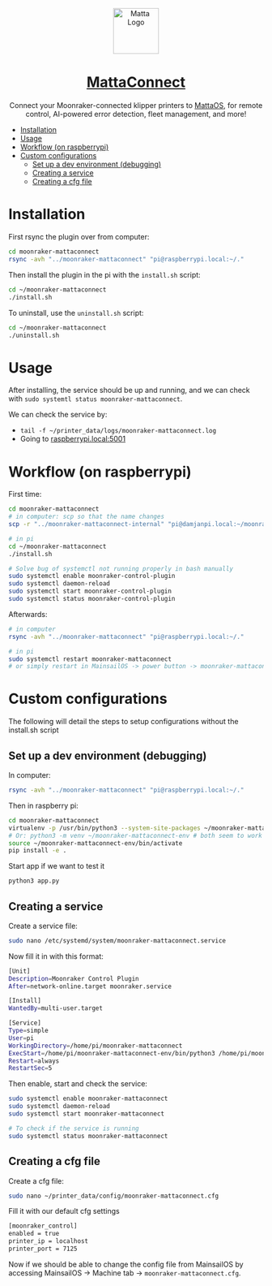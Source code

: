 <p align="center">
  <img
    src="https://uploads-ssl.webflow.com/63fa465ee0545971ce735482/64883f3b58342c1b87033b6d_Emblem_Black.svg"
    alt="Matta Logo"
    style="width: 90px"
  />
</p>
<h1 align="center" style="margin-bottom: 20px">
  <a href="https://matta.ai">MattaConnect</a>
</h1>

<p align="center">
  Connect your Moonraker-connected klipper printers to
  <a href="https://os.matta.ai">MattaOS</a>, for remote control, AI-powered
  error detection, fleet management, and more!
</p>


- [Installation](#installation)
- [Usage](#usage)
- [Workflow (on raspberrypi)](#workflow-on-raspberrypi)
- [Custom configurations](#custom-configurations)
  - [Set up a dev environment (debugging)](#set-up-a-dev-environment-debugging)
  - [Creating a service](#creating-a-service)
  - [Creating a cfg file](#creating-a-cfg-file)


# Installation 

First rsync the plugin over from computer:

```bash
cd moonraker-mattaconnect
rsync -avh "../moonraker-mattaconnect" "pi@raspberrypi.local:~/."
```

Then install the plugin in the pi with the `install.sh` script:

```bash
cd ~/moonraker-mattaconnect
./install.sh
```

To uninstall, use the `uninstall.sh` script:
```bash
cd ~/moonraker-mattaconnect
./uninstall.sh
```

# Usage 

After installing, the service should be up and running, and we can check with `sudo systemtl status moonraker-mattaconnect`.

We can check the service by:
- `tail -f ~/printer_data/logs/moonraker-mattaconnect.log`
- Going to [raspberrypi.local:5001](http://raspberrypi.local:5001) 


# Workflow (on raspberrypi)

First time: 
```bash
cd moonraker-mattaconnect
# in computer: scp so that the name changes
scp -r "../moonraker-mattaconnect-internal" "pi@damjanpi.local:~/moonraker-mattaconnect"

# in pi
cd ~/moonraker-mattaconnect
./install.sh

# Solve bug of systemctl not running properly in bash manually
sudo systemctl enable moonraker-control-plugin        
sudo systemctl daemon-reload
sudo systemctl start moonraker-control-plugin
sudo systemctl status moonraker-control-plugin 
```

Afterwards:
```bash
# in computer
rsync -avh "../moonraker-mattaconnect" "pi@raspberrypi.local:~/."

# in pi
sudo systemctl restart moonraker-mattaconnect
# or simply restart in MainsailOS -> power button -> moonraker-mattaconnect,

```

# Custom configurations
The following will detail the steps to setup configurations without the install.sh script

## Set up a dev environment (debugging)
In computer:
```bash
rsync -avh "../moonraker-mattaconnect" "pi@raspberrypi.local:~/."
```

Then in raspberry pi:
```bash
cd moonraker-mattaconnect
virtualenv -p /usr/bin/python3 --system-site-packages ~/moonraker-mattaconnect-env
# Or: python3 -m venv ~/moonraker-mattaconnect-env # both seem to work fine
source ~/moonraker-mattaconnect-env/bin/activate
pip install -e .
```

Start app if we want to test it
```bash
python3 app.py
```


## Creating a service

Create a service file:

```bash
sudo nano /etc/systemd/system/moonraker-mattaconnect.service
```

Now fill it in with this format:

```bash
[Unit]
Description=Moonraker Control Plugin
After=network-online.target moonraker.service

[Install]
WantedBy=multi-user.target

[Service]
Type=simple
User=pi
WorkingDirectory=/home/pi/moonraker-mattaconnect
ExecStart=/home/pi/moonraker-mattaconnect-env/bin/python3 /home/pi/moonraker-mattaconnect/app.py
Restart=always
RestartSec=5
```

Then enable, start and check the service:

```bash
sudo systemctl enable moonraker-mattaconnect
sudo systemctl daemon-reload
sudo systemctl start moonraker-mattaconnect

# To check if the service is running
sudo systemctl status moonraker-mattaconnect
```

## Creating a cfg file

Create a cfg file:

```bash
sudo nano ~/printer_data/config/moonraker-mattaconnect.cfg
```

Fill it with our default cfg settings

```bash
[moonraker_control]
enabled = true
printer_ip = localhost
printer_port = 7125
```

Now if we should be able to change the config file from MainsailOS by accessing MainsailOS -> Machine tab -> `moonraker-mattaconnect.cfg`.